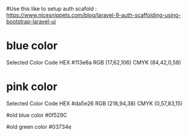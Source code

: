 #Use this like to setup auth scafold : https://www.nicesnippets.com/blog/laravel-9-auth-scaffolding-using-bootstrap-laravel-ui

# blue color
Selected Color Code
HEX #113e6a
RGB (17,62,106)
CMYK (84,42,0,58)

# pink color
	
Selected Color Code
HEX #da5e26
RGB (218,94,38)
CMYK (0,57,83,15)

#old blue color
#0f529C

#old green color
#03734e